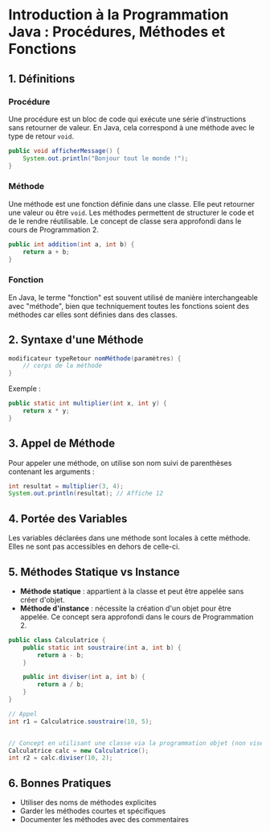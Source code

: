 
# Introduction à la Programmation Java : Procédures, Méthodes et Fonctions

## 1. Définitions

### Procédure
Une procédure est un bloc de code qui exécute une série d'instructions sans retourner de valeur. En Java, cela correspond à une méthode avec le type de retour `void`.

```java
public void afficherMessage() {
    System.out.println("Bonjour tout le monde !");
}
```

### Méthode
Une méthode est une fonction définie dans une classe. Elle peut retourner une valeur ou être `void`. Les méthodes permettent de structurer le code et de le rendre réutilisable. Le concept de classe sera approfondi dans le cours de Programmation 2.

```java
public int addition(int a, int b) {
    return a + b;
}
```

### Fonction
En Java, le terme "fonction" est souvent utilisé de manière interchangeable avec "méthode", bien que techniquement toutes les fonctions soient des méthodes car elles sont définies dans des classes.

## 2. Syntaxe d'une Méthode

```java
modificateur typeRetour nomMéthode(paramètres) {
    // corps de la méthode
}
```

Exemple :
```java
public static int multiplier(int x, int y) {
    return x * y;
}
```

## 3. Appel de Méthode

Pour appeler une méthode, on utilise son nom suivi de parenthèses contenant les arguments :

```java
int resultat = multiplier(3, 4);
System.out.println(resultat); // Affiche 12
```

## 4. Portée des Variables

Les variables déclarées dans une méthode sont locales à cette méthode. Elles ne sont pas accessibles en dehors de celle-ci.

## 5. Méthodes Statique vs Instance

- **Méthode statique** : appartient à la classe et peut être appelée sans créer d'objet.
- **Méthode d'instance** : nécessite la création d'un objet pour être appelée. Ce concept sera approfondi dans le cours de Programmation 2.

```java
public class Calculatrice {
    public static int soustraire(int a, int b) {
        return a - b;
    }

    public int diviser(int a, int b) {
        return a / b;
    }
}

// Appel
int r1 = Calculatrice.soustraire(10, 5);


// Concept en utilisant une classe via la programmation objet (non visé par le cours)
Calculatrice calc = new Calculatrice();
int r2 = calc.diviser(10, 2);
```

## 6. Bonnes Pratiques

- Utiliser des noms de méthodes explicites
- Garder les méthodes courtes et spécifiques
- Documenter les méthodes avec des commentaires



